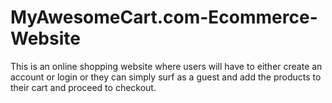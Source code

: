 # MyAwesomeCart.com-Ecommerce-Website
This is an online shopping website where users will have to either create an account or login or they can simply surf as a guest and add the products to their cart and proceed to checkout.
